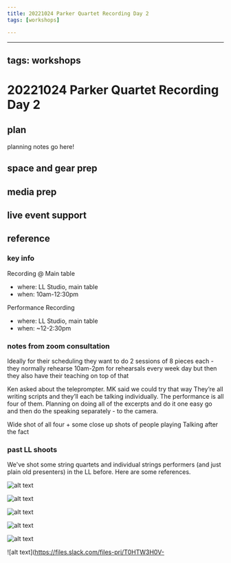 ```yaml
---
title: 20221024 Parker Quartet Recording Day 2
tags: [workshops]

---
```


---
tags: workshops
---
# 20221024 Parker Quartet Recording Day 2

## plan
planning notes go here!
## space and gear prep
## media prep
## live event support
## reference
### key info

Recording @ Main table
* where: LL Studio, main table
* when: 10am-12:30pm

Performance Recording
* where: LL Studio, main table
* when: ~12-2:30pm

### notes from zoom consultation

Ideally for their scheduling they want to do 2 sessions of 8 pieces each - they normally rehearse 10am-2pm for rehearsals every week day but then they also have their teaching on top of that

Ken asked about the teleprompter. MK said we could try that way
They’re all writing scripts and they’ll each be talking individually.
The performance is all four of them. Planning on doing all of the excerpts and do it one easy go and then do the speaking separately - to the camera.

Wide shot of all four + some close up shots of people playing
Talking after the fact

### past LL shoots

We've shot some string quartets and individual strings performers (and just plain old presenters) in the LL before. Here are some references.

![alt text](https://files.slack.com/files-pri/T0HTW3H0V-F045E1XDR0E/tessa-presentation.jpg?pub_secret=01d17e6c6e)

![alt text](https://files.slack.com/files-pri/T0HTW3H0V-F04564MHL31/30478566921_7d557da28e_k.jpg?pub_secret=ac1f3f54dc)

![alt text](https://files.slack.com/files-pri/T0HTW3H0V-F045E30PERL/30267414790_008c91ac70_k.jpg?pub_secret=fabae60e10)

![alt text](https://files.slack.com/files-pri/T0HTW3H0V-F045E37NTRC/30478564251_1391d18799_c.jpg?pub_secret=4050f8c49b)

![alt text](https://files.slack.com/files-pri/T0HTW3H0V-F045P582W68/30478565151_4c23c686cf_k.jpg?pub_secret=34c90f4e62)

![alt text](https://files.slack.com/files-pri/T0HTW3H0V-